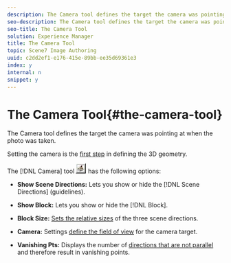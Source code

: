 ```yaml
---
description: The Camera tool defines the target the camera was pointing at when the photo was taken.
seo-description: The Camera tool defines the target the camera was pointing at when the photo was taken.
seo-title: The Camera Tool
solution: Experience Manager
title: The Camera Tool
topic: Scene7 Image Authoring
uuid: c2dd2ef1-e176-415e-89bb-ee35d69361e3
index: y
internal: n
snippet: y
---
```


# The Camera Tool{#the-camera-tool}

The Camera tool defines the target the camera was pointing at when the photo was taken.

Setting the camera is the [first step](../../c-vat-3d-mod-pg/c-vat-create-geo/t-vat-cam-mod.md#task-fc39ab753bb248c7a8f86fb27594412e) in defining the 3D geometry.

The [!DNL Camera] tool ![](assets/camera_tool.png) has the following options:

* **Show Scene Directions:** Lets you show or hide the [!DNL Scene Directions] (guidelines). 

* **Show Block:** Lets you show or hide the [!DNL Block]. 

* **Block Size:** [Sets the relative sizes](../../c-vat-3d-mod-pg/c-vat-create-geo/t-vat-set-block.md#task-383646d12ec14e84b47d75fad4489175) of the three scene directions. 

* **Camera:** Settings [define the field of view](../../c-vat-3d-mod-pg/c-vat-create-geo/t-vat-set-block.md#task-383646d12ec14e84b47d75fad4489175) for the camera target. 

* **Vanishing Pts:** Displays the number of [directions that are not parallel](../../c-vat-3d-mod-pg/c-vat-create-geo/c-vat-persp-van-pts.md#concept-b8d51c1a3fb647eaa61f7a3e0db5085e) and therefore result in vanishing points.


